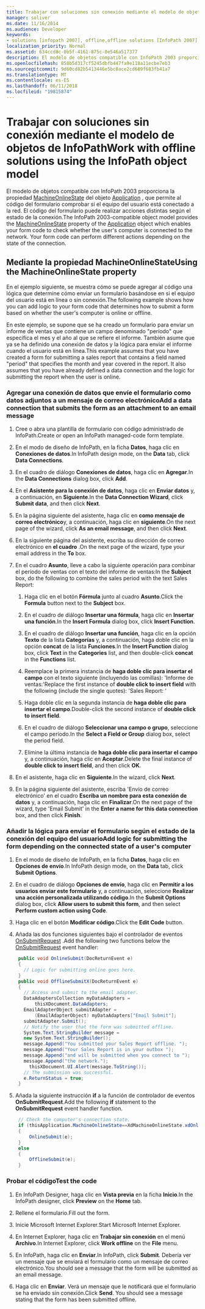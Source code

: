 ```yaml
---
title: Trabajar con soluciones sin conexión mediante el modelo de objetos de InfoPath
manager: soliver
ms.date: 11/16/2014
ms.audience: Developer
keywords:
- solutions [infopath 2007], offline,offline solutions [InfoPath 2007], InfoPath 2003-compatible form templates,InfoPath 2003-compatible form templates, offline solutions
localization_priority: Normal
ms.assetid: 634ccd8c-0b5f-4161-875c-0e546a517377
description: El modelo de objetos compatible con InfoPath 2003 proporciona la propiedad MachineOnlineState del objeto Application , que permite al código del formulario comprobar si el equipo del usuario está conectado a la red. El código del formulario puede realizar acciones distintas según el estado de la conexión.
ms.openlocfilehash: 858b5d317cf5245dbfb447fa9e118a11ecbe7eb3
ms.sourcegitcommit: 9d60cd82b5413446e5bc8ace2cd689f683fb41a7
ms.translationtype: MT
ms.contentlocale: es-ES
ms.lasthandoff: 06/11/2018
ms.locfileid: "19815874"
---
```

# <a name="work-with-offline-solutions-using-the-infopath-object-model"></a><span data-ttu-id="4a901-105">Trabajar con soluciones sin conexión mediante el modelo de objetos de InfoPath</span><span class="sxs-lookup"><span data-stu-id="4a901-105">Work with offline solutions using the InfoPath object model</span></span>

<span data-ttu-id="4a901-p102">El modelo de objetos compatible con InfoPath 2003 proporciona la propiedad [MachineOnlineState](https://msdn.microsoft.com/library/Microsoft.Office.Interop.InfoPath.SemiTrust._Application2.MachineOnlineState.aspx) del objeto [Application](https://msdn.microsoft.com/library/Microsoft.Office.Interop.InfoPath.SemiTrust.Application.aspx) , que permite al código del formulario comprobar si el equipo del usuario está conectado a la red. El código del formulario puede realizar acciones distintas según el estado de la conexión.</span><span class="sxs-lookup"><span data-stu-id="4a901-p102">The InfoPath 2003-compatible object model provides the [MachineOnlineState](https://msdn.microsoft.com/library/Microsoft.Office.Interop.InfoPath.SemiTrust._Application2.MachineOnlineState.aspx) property of the [Application](https://msdn.microsoft.com/library/Microsoft.Office.Interop.InfoPath.SemiTrust.Application.aspx) object which enables your form code to check whether the user's computer is connected to the network. Your form code can perform different actions depending on the state of the connection.</span></span> 
  
## <a name="using-the-machineonlinestate-property"></a><span data-ttu-id="4a901-108">Mediante la propiedad MachineOnlineState</span><span class="sxs-lookup"><span data-stu-id="4a901-108">Using the MachineOnlineState property</span></span>

<span data-ttu-id="4a901-109">En el ejemplo siguiente, se muestra cómo se puede agregar al código una lógica que determine cómo enviar un formulario basándose en si el equipo del usuario está en línea o sin conexión.</span><span class="sxs-lookup"><span data-stu-id="4a901-109">The following example shows how you can add logic to your form code that determines how to submit a form based on whether the user's computer is online or offline.</span></span>
  
<span data-ttu-id="4a901-p103">En este ejemplo, se supone que se ha creado un formulario para enviar un informe de ventas que contiene un campo denominado "período" que especifica el mes y el año al que se refiere el informe. También asume que ya se ha definido una conexión de datos y la lógica para enviar el informe cuando el usuario está en línea.</span><span class="sxs-lookup"><span data-stu-id="4a901-p103">This example assumes that you have created a form for submitting a sales report that contains a field named "period" that specifies the month and year covered in the report. It also assumes that you have already defined a data connection and the logic for submitting the report when the user is online.</span></span>
  
### <a name="add-a-data-connection-that-submits-the-form-as-an-attachment-to-an-email-message"></a><span data-ttu-id="4a901-112">Agregar una conexión de datos que envíe el formulario como datos adjuntos a un mensaje de correo electrónico</span><span class="sxs-lookup"><span data-stu-id="4a901-112">Add a data connection that submits the form as an attachment to an email message</span></span>

1. <span data-ttu-id="4a901-113">Cree o abra una plantilla de formulario con código administrado de InfoPath.</span><span class="sxs-lookup"><span data-stu-id="4a901-113">Create or open an InfoPath managed-code form template.</span></span>
    
2. <span data-ttu-id="4a901-114">En el modo de diseño de InfoPath, en la ficha **Datos**, haga clic en **Conexiones de datos**.</span><span class="sxs-lookup"><span data-stu-id="4a901-114">In InfoPath design mode, on the **Data** tab, click **Data Connections**.</span></span>
    
3. <span data-ttu-id="4a901-115">En el cuadro de diálogo **Conexiones de datos**, haga clic en **Agregar**.</span><span class="sxs-lookup"><span data-stu-id="4a901-115">In the **Data Connections** dialog box, click **Add**.</span></span>
    
4. <span data-ttu-id="4a901-116">En el **Asistente para la conexión de datos**, haga clic en **Enviar datos** y, a continuación, en **Siguiente**.</span><span class="sxs-lookup"><span data-stu-id="4a901-116">In the **Data Connection Wizard**, click **Submit data**, and then click **Next**.</span></span>
    
5. <span data-ttu-id="4a901-117">En la página siguiente del asistente, haga clic en **como mensaje de correo electrónico**y, a continuación, haga clic en **siguiente**.</span><span class="sxs-lookup"><span data-stu-id="4a901-117">On the next page of the wizard, click **As an email message**, and then click **Next**.</span></span>
    
6. <span data-ttu-id="4a901-118">En la siguiente página del asistente, escriba su dirección de correo electrónico en **el cuadro** .</span><span class="sxs-lookup"><span data-stu-id="4a901-118">On the next page of the wizard, type your email address in the **To** box.</span></span> 
    
7. <span data-ttu-id="4a901-119">En el cuadro **Asunto**, lleve a cabo la siguiente operación para combinar el período de ventas con el texto del informe de ventas:</span><span class="sxs-lookup"><span data-stu-id="4a901-119">In the **Subject** box, do the following to combine the sales period with the text Sales Report:</span></span> 
    
   1. <span data-ttu-id="4a901-120">Haga clic en el botón **Fórmula** junto al cuadro **Asunto**.</span><span class="sxs-lookup"><span data-stu-id="4a901-120">Click the **Formula** button next to the **Subject** box.</span></span> 
      
   2. <span data-ttu-id="4a901-121">En el cuadro de diálogo **Insertar una fórmula**, haga clic en **Insertar una función**.</span><span class="sxs-lookup"><span data-stu-id="4a901-121">In the **Insert Formula** dialog box, click **Insert Function**.</span></span>
      
   3. <span data-ttu-id="4a901-122">En el cuadro de diálogo **Insertar una función**, haga clic en la opción **Texto** de la lista **Categorías** y, a continuación, haga doble clic en la opción **concat** de la lista **Funciones**.</span><span class="sxs-lookup"><span data-stu-id="4a901-122">In the **Insert Function** dialog box, click **Text** in the **Categories** list, and then double-click **concat** in the **Functions** list.</span></span> 
      
   4. <span data-ttu-id="4a901-123">Reemplace la primera instancia de **haga doble clic para insertar el campo** con el texto siguiente (incluyendo las comillas): 'Informe de ventas:'</span><span class="sxs-lookup"><span data-stu-id="4a901-123">Replace the first instance of **double click to insert field** with the following (include the single quotes): 'Sales Report: '</span></span> 
      
   5. <span data-ttu-id="4a901-124">Haga doble clic en la segunda instancia de **haga doble clic para insertar el campo**.</span><span class="sxs-lookup"><span data-stu-id="4a901-124">Double-click the second instance of **double click to insert field**.</span></span>
      
   6. <span data-ttu-id="4a901-125">En el cuadro de diálogo **Seleccionar una campo o grupo**, seleccione el campo período.</span><span class="sxs-lookup"><span data-stu-id="4a901-125">In the **Select a Field or Group** dialog box, select the period field.</span></span> 
      
   7. <span data-ttu-id="4a901-126">Elimine la última instancia de **haga doble clic para insertar el campo** y, a continuación, haga clic en **Aceptar**.</span><span class="sxs-lookup"><span data-stu-id="4a901-126">Delete the final instance of **double click to insert field**, and then click **OK**.</span></span>
    
8. <span data-ttu-id="4a901-127">En el asistente, haga clic en **Siguiente**.</span><span class="sxs-lookup"><span data-stu-id="4a901-127">In the wizard, click **Next**.</span></span>
    
9. <span data-ttu-id="4a901-128">En la página siguiente del asistente, escriba 'Envío de correo electrónico' en el cuadro **Escriba un nombre para esta conexión de datos** y, a continuación, haga clic en **Finalizar**.</span><span class="sxs-lookup"><span data-stu-id="4a901-128">On the next page of the wizard, type 'Email Submit' in the **Enter a name for this data connection** box, and then click **Finish**.</span></span>
    
### <a name="add-logic-for-submitting-the-form-depending-on-the-connected-state-of-a-users-computer"></a><span data-ttu-id="4a901-129">Añadir la lógica para enviar el formulario según el estado de la conexión del equipo del usuario</span><span class="sxs-lookup"><span data-stu-id="4a901-129">Add logic for submitting the form depending on the connected state of a user's computer</span></span>

1. <span data-ttu-id="4a901-130">En el modo de diseño de InfoPath, en la ficha **Datos**, haga clic en **Opciones de envío**.</span><span class="sxs-lookup"><span data-stu-id="4a901-130">In InfoPath design mode, on the **Data** tab, click **Submit Options**.</span></span>
    
2. <span data-ttu-id="4a901-131">En el cuadro de diálogo **Opciones de envío**, haga clic en **Permitir a los usuarios enviar este formulario** y, a continuación, seleccione **Realizar una acción personalizada utilizando código**.</span><span class="sxs-lookup"><span data-stu-id="4a901-131">In the **Submit Options** dialog box, click **Allow users to submit this form**, and then select **Perform custom action using Code**.</span></span>
    
3. <span data-ttu-id="4a901-132">Haga clic en el botón **Modificar código**.</span><span class="sxs-lookup"><span data-stu-id="4a901-132">Click the **Edit Code** button.</span></span> 
    
4. <span data-ttu-id="4a901-133">Añada las dos funciones siguientes bajo el controlador de eventos [OnSubmitRequest](https://msdn.microsoft.com/library/Microsoft.Office.Interop.InfoPath.SemiTrust._XDocumentEventSink2_Event.OnSubmitRequest.aspx) .</span><span class="sxs-lookup"><span data-stu-id="4a901-133">Add the following two functions below the [OnSubmitRequest](https://msdn.microsoft.com/library/Microsoft.Office.Interop.InfoPath.SemiTrust._XDocumentEventSink2_Event.OnSubmitRequest.aspx) event handler:</span></span> 
    
   ```cs
    public void OnlineSubmit(DocReturnEvent e)
    {
      // Logic for submitting online goes here.
    }
    public void OfflineSubmitX(DocReturnEvent e)
    {
      // Access and submit to the email adapter.
      DataAdaptersCollection myDataAdapters = 
          thisXDocument.DataAdapters;
      EmailAdapterObject submitAdapter = 
          (EmailAdapterObject) myDataAdapters["Email Submit"];
      submitAdapter.Submit();
      // Notify the user that the form was submitted offline.
      System.Text.StringBuilder message = 
      new System.Text.StringBuilder();
      message.Append("You submitted your Sales Report offline. ");
      message.Append("Your Sales Report is in your outbox ");
      message.Append("and will be submitted when you connect to ");
      message.Append("the network.");
        thisXDocument.UI.Alert(message.ToString());
      // The submission was successful.
      e.ReturnStatus = true;
    }
   ```

5. <span data-ttu-id="4a901-134">Añada la siguiente instrucción **if** a la función de controlador de eventos **OnSubmitRequest**.</span><span class="sxs-lookup"><span data-stu-id="4a901-134">Add the following **if** statement to the **OnSubmitRequest** event handler function.</span></span> 
    
   ```cs
    // Check the computer's connection state.
    if (thisApplication.MachineOnlineState==XdMachineOnlineState.xdOnline)
    {
        OnlineSubmit(e);
    }
    else
    {
        OfflineSubmit(e);
    }
   ```

### <a name="test-the-code"></a><span data-ttu-id="4a901-135">Probar el código</span><span class="sxs-lookup"><span data-stu-id="4a901-135">Test the code</span></span>

1. <span data-ttu-id="4a901-136">En InfoPath Designer, haga clic en **Vista previa** en la ficha **Inicio**.</span><span class="sxs-lookup"><span data-stu-id="4a901-136">In the InfoPath designer, click **Preview** on the **Home** tab.</span></span> 
    
2. <span data-ttu-id="4a901-137">Rellene el formulario.</span><span class="sxs-lookup"><span data-stu-id="4a901-137">Fill out the form.</span></span>
    
3. <span data-ttu-id="4a901-138">Inicie Microsoft Internet Explorer.</span><span class="sxs-lookup"><span data-stu-id="4a901-138">Start Microsoft Internet Explorer.</span></span>
    
4. <span data-ttu-id="4a901-139">En Internet Explorer, haga clic en **Trabajar sin conexión** en el menú **Archivo**.</span><span class="sxs-lookup"><span data-stu-id="4a901-139">In Internet Explorer, click **Work offline** on the **File** menu.</span></span> 
    
5. <span data-ttu-id="4a901-140">En InfoPath, haga clic en **Enviar**.</span><span class="sxs-lookup"><span data-stu-id="4a901-140">In InfoPath, click **Submit**.</span></span> <span data-ttu-id="4a901-141">Debería ver un mensaje que se enviará el formulario como un mensaje de correo electrónico.</span><span class="sxs-lookup"><span data-stu-id="4a901-141">You should see a message that the form will be submitted as an email message.</span></span>
    
6. <span data-ttu-id="4a901-p105">Haga clic en **Enviar**. Verá un mensaje que le notificará que el formulario se ha enviado sin conexión.</span><span class="sxs-lookup"><span data-stu-id="4a901-p105">Click **Send**. You should see a message stating that the form has been submitted offline.</span></span>
    

